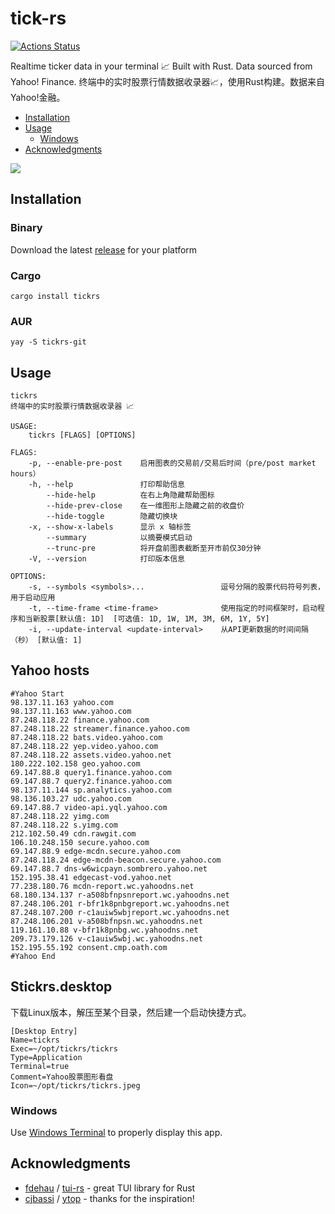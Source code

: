 # tick-rs
[![Actions Status](https://github.com/tarkah/tickrs/workflows/Test/badge.svg)](https://github.com/tarkah/tickrs/actions)

Realtime ticker data in your terminal 📈 Built with Rust. Data sourced from Yahoo! Finance.
终端中的实时股票行情数据收录器📈，使用Rust构建。数据来自Yahoo!金融。

  - [Installation](#installation)
  - [Usage](#usage)
    - [Windows](#windows)
  - [Acknowledgments](#acknowledgments)

<img src="./assets/demo.gif">

## Installation

### Binary

Download the latest [release](https://github.com/tarkah/tickrs/releases/latest) for your platform

### Cargo

```
cargo install tickrs
```

### AUR

```
yay -S tickrs-git
```

## Usage

```
tickrs
终端中的实时股票行情数据收录器 📈

USAGE:
    tickrs [FLAGS] [OPTIONS]

FLAGS:
    -p, --enable-pre-post    启用图表的交易前/交易后时间（pre/post market hours）
    -h, --help               打印帮助信息
        --hide-help          在右上角隐藏帮助图标
        --hide-prev-close    在一维图形上隐藏之前的收盘价
        --hide-toggle        隐藏切换块
    -x, --show-x-labels      显示 x 轴标签
        --summary            以摘要模式启动
        --trunc-pre          将开盘前图表截断至开市前仅30分钟
    -V, --version            打印版本信息

OPTIONS:
    -s, --symbols <symbols>...                 逗号分隔的股票代码符号列表，用于启动应用
    -t, --time-frame <time-frame>              使用指定的时间框架时，启动程序和当新股票[默认值: 1D]  [可选值: 1D, 1W, 1M, 3M, 6M, 1Y, 5Y]
    -i, --update-interval <update-interval>    从API更新数据的时间间隔（秒） [默认值: 1]
```

## Yahoo hosts

```
#Yahoo Start
98.137.11.163 yahoo.com
98.137.11.163 www.yahoo.com
87.248.118.22 finance.yahoo.com
87.248.118.22 streamer.finance.yahoo.com
87.248.118.22 bats.video.yahoo.com
87.248.118.22 yep.video.yahoo.com
87.248.118.22 assets.video.yahoo.net
180.222.102.158 geo.yahoo.com
69.147.88.8 query1.finance.yahoo.com
69.147.88.7 query2.finance.yahoo.com
98.137.11.144 sp.analytics.yahoo.com
98.136.103.27 udc.yahoo.com
69.147.88.7 video-api.yql.yahoo.com
87.248.118.22 yimg.com
87.248.118.22 s.yimg.com
212.102.50.49 cdn.rawgit.com
106.10.248.150 secure.yahoo.com
69.147.88.9 edge-mcdn.secure.yahoo.com
87.248.118.24 edge-mcdn-beacon.secure.yahoo.com
69.147.88.7 dns-w6wicpayn.sombrero.yahoo.net
152.195.38.41 edgecast-vod.yahoo.net
77.238.180.76 mcdn-report.wc.yahoodns.net
68.180.134.137 r-a508bfnpsnreport.wc.yahoodns.net
87.248.106.201 r-bfr1k8pnbgreport.wc.yahoodns.net
87.248.107.200 r-c1auiw5wbjreport.wc.yahoodns.net
87.248.106.201 v-a508bfnpsn.wc.yahoodns.net
119.161.10.88 v-bfr1k8pnbg.wc.yahoodns.net
209.73.179.126 v-c1auiw5wbj.wc.yahoodns.net
152.195.55.192 consent.cmp.oath.com
#Yahoo End
```
## Stickrs.desktop

下载Linux版本，解压至某个目录，然后建一个启动快捷方式。

```
[Desktop Entry]
Name=tickrs
Exec=~/opt/tickrs/tickrs 
Type=Application
Terminal=true
Comment=Yahoo股票图形看盘
Icon=~/opt/tickrs/tickrs.jpeg
```

### Windows

Use [Windows Terminal](https://www.microsoft.com/en-us/p/windows-terminal-preview/9n0dx20hk701) to properly display this app.

## Acknowledgments
- [fdehau](https://github.com/fdehau) / [tui-rs](https://github.com/fdehau/tui-rs) - great TUI library for Rust
- [cjbassi](https://github.com/cjbassi) / [ytop](https://github.com/cjbassi/ytop) - thanks for the inspiration!
